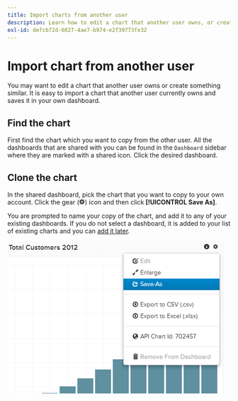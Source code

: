 ```yaml
---
title: Import charts from another user
description: Learn how to edit a chart that another user owns, or create something similar.
exl-id: defcb72d-6027-4ae7-b974-e2f39773fe32
---
```

# Import chart from another user

You may want to edit a chart that another user owns or create something similar. It is easy to import a chart that another user currently owns and saves it in your own dashboard.

## Find the chart

First find the chart which you want to copy from the other user. All the dashboards that are shared with you can be found in the `Dashboard` sidebar where they are marked with a shared icon. Click the desired dashboard.

## Clone the chart

In the shared dashboard, pick the chart that you want to copy to your own account. Click the gear (![](../../assets/gear-icon.png)) icon and then click **[!UICONTROL Save As]**.

You are prompted to name your copy of the chart, and add it to any of your existing dashboards. If you do not select a dashboard, it is added to your list of existing charts and you can [add it later](../../data-user/dashboards/add-charts-dashboard.md).

![total customers](../../assets/total-customers.png)
